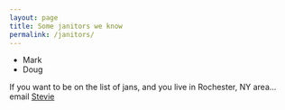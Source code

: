 ```yaml
---
layout: page
title: Some janitors we know
permalink: /janitors/
---
```


* Mark
* Doug

If you want to be on the list of jans, and you live in Rochester, NY area... email [Stevie](stevie)
